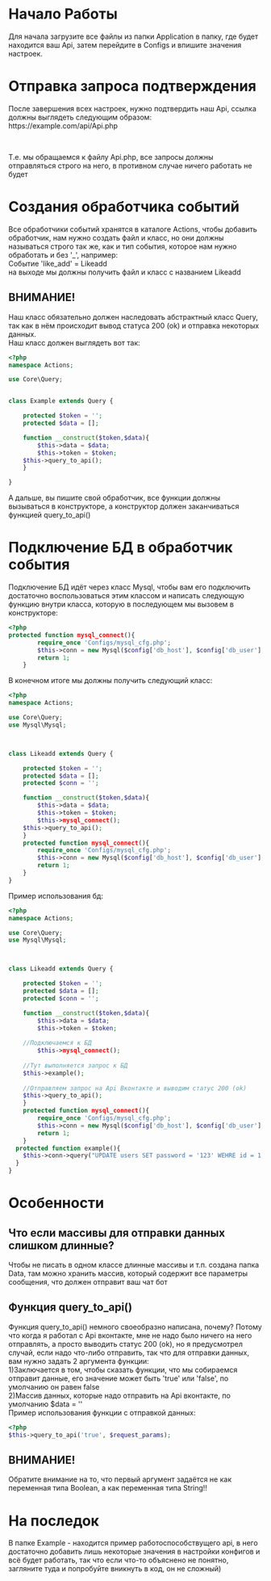 <h1>Начало Работы</h1>
<p>Для начала загрузите все файлы из папки Application в папку, где будет находится ваш Api, затем перейдите в Configs и впишите значения настроек.</p>
<h1>Отправка запроса подтверждения</h1>
<p>После завершения всех настроек, нужно подтвердить наш Api, ссылка должны выглядеть следующим образом: https://example.com/api/Api.php</p><br>
<p>Т.е. мы обращаемся к файлу Api.php, все запросы должны отправляться строго на него, в противном случае ничего работать не будет</p>
<h1>Создания обработчика событий</h1>
<p>Все обработчики событий хранятся в каталоге Actions, чтобы добавить обработчик, нам нужно создать файл и класс, но они должны называться строго так же, как и тип события, которое нам нужно обработать и без '_', например: <br>Событие 'like_add' = Likeadd <br> на выходе мы должны получить файл и класс с названием Likeadd<br><h2>ВНИМАНИЕ!</h2>Наш класс обязательно должен наследовать абстрактный класс Query, так как в нём происходит вывод статуса 200 (ok) и отправка некоторых данных. <br>Наш класс должен выглядеть вот так:</p>

```php
<?php
namespace Actions;

use Core\Query;


class Example extends Query {

	protected $token = '';
	protected $data = [];

	function __construct($token,$data){
		$this->data = $data;
		$this->token = $token;
    $this->query_to_api();
	}

}

```

<p>А дальше, вы пишите свой обработчик, все функции должны вызываться в конструкторе, а конструктор должен заканчиваться функцией query_to_api()</p>

<h1>Подключение БД в обработчик события</h1>
<p>Подключение БД идёт через класс Mysql, чтобы вам его подключить достаточно воспользоваться этим классом и написать следующую функцию внутри класса, которую в последующем мы вызовем в конструкторе:</p>

```php
<?php
protected function mysql_connect(){
		require_once 'Configs/mysql_cfg.php';
		$this->conn = new Mysql($config['db_host'], $config['db_user'], $config['db_pass'], $config['db_name']);
		return 1;
	}
```

<p>В конечном итоге мы должны получить следующий класс:</p>

```php
<?php
namespace Actions;

use Core\Query;
use Mysql\Mysql;



class Likeadd extends Query {

	protected $token = '';
	protected $data = [];
	protected $conn = '';

	function __construct($token,$data){
		$this->data = $data;
		$this->token = $token;
		$this->mysql_connect();
    $this->query_to_api();
	}
	protected function mysql_connect(){
		require_once 'Configs/mysql_cfg.php';
		$this->conn = new Mysql($config['db_host'], $config['db_user'], $config['db_pass'], $config['db_name']);
		return 1;
	}
}


```

<p>Пример использования бд:</p>

```php
<?php
namespace Actions;

use Core\Query;
use Mysql\Mysql;



class Likeadd extends Query {

	protected $token = '';
	protected $data = [];
	protected $conn = '';

	function __construct($token,$data){
		$this->data = $data;
		$this->token = $token;
    
    //Подключаемся к БД
		$this->mysql_connect();
    
    //Тут выполняется запрос к БД
    $this->example();
    
    //Отправляем запрос на Api Вконтакте и выводим статус 200 (ok)
    $this->query_to_api();
	}
	protected function mysql_connect(){
		require_once 'Configs/mysql_cfg.php';
		$this->conn = new Mysql($config['db_host'], $config['db_user'], $config['db_pass'], $config['db_name']);
		return 1;
	}
  protected function example(){
    $this->conn->query("UPDATE users SET password = '123' WEHRE id = 1;");
  }
}
```

<h1>Особенности</h1>
<h2>Что если массивы для отправки данных слишком длинные?</h2>
<p>Чтобы не писать в одном классе длинные массивы и т.п. создана папка Data, там можно хранить массив, который содержит все параметры сообщения, что должен отправит ваш чат бот</p>
<h2>Функция query_to_api()</h2>
<p>Функция query_to_api() немного своеобразно написана, почему? Потому что когда я работал с Api вконтакте, мне не надо было ничего на него отправлять, а просто выводить статус 200 (ok), но я предусмотрел случай, если надо что-либо отправить, так что для отправки данных, вам нужно задать 2 аргумента функции:<br>1)Заключается в том, чтобы сказать функции, что мы собираемся отправит данные, его значение может быть 'true' или 'false', по умолчанию он равен false <br>2)Массив данных, которые надо отправить на Api вконтакте, по умолчанию $data = ''<br>Пример использования функции с отправкой данных:</p>

```php
<?php
$this->query_to_api('true', $request_params);

```
<h2>ВНИМАНИЕ!</h2>
<p>Обратите внимание на то, что первый аргумент задаётся не как переменная типа Boolean, а как переменная типа String!!</p>
<h1>На последок</h1>
<p>В папке Example - находится пример работоспособствущего api, в него достаточно добавить лишь некоторые значения в настройки конфигов и всё будет работать, так что если что-то объяснено не понятно, загляните туда и попробуйте вникнуть в код, он не сложный)</p>
